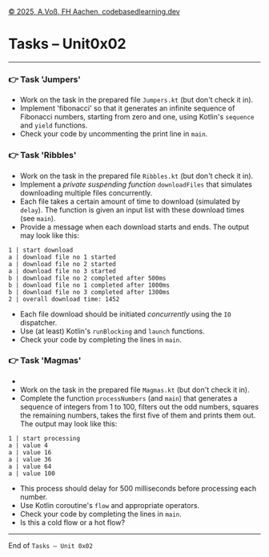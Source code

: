 [© 2025, A.Voß, FH Aachen, codebasedlearning.dev](mailto:info@codebasedlearning.dev)

# Tasks – Unit0x02

---


### 👉 Task 'Jumpers'

- Work on the task in the prepared file `Jumpers.kt` (but don't check it in).
- Implement 'fibonacci' so that it generates an infinite sequence of Fibonacci numbers, 
  starting from zero and one, using Kotlin's `sequence` and `yield` functions.
- Check your code by uncommenting the print line in `main`.


### 👉 Task 'Ribbles'

- Work on the task in the prepared file `Ribbles.kt` (but don't check it in).
- Implement a _private suspending function_ `downloadFiles` that simulates downloading multiple files concurrently. 
- Each file takes a certain amount of time to download (simulated by `delay`).
  The function is given an input list with these download times (see `main`).
- Provide a message when each download starts and ends. The output may look like this:
```
1 | start download
a | download file no 1 started
a | download file no 2 started
a | download file no 3 started
b | download file no 2 completed after 500ms
b | download file no 1 completed after 1000ms
b | download file no 3 completed after 1300ms
2 | overall download time: 1452
```
- Each file download should be initiated _concurrently_ using the `IO` dispatcher.
- Use (at least) Kotlin's `runBlocking` and `launch` functions.
- Check your code by completing the lines in `main`.


### 👉 Task 'Magmas'
- 
- Work on the task in the prepared file `Magmas.kt` (but don't check it in).
- Complete the function `processNumbers` (and `main`) that generates a sequence of integers from 1 to 100, 
  filters out the odd numbers, squares the remaining numbers, takes the first five of them and prints them out.
  The output may look like this:
```
1 | start processing
a | value 4
a | value 16
a | value 36
a | value 64
a | value 100
```
- This process should delay for 500 milliseconds before processing each number. 
- Use Kotlin coroutine's `flow` and appropriate operators.
- Check your code by completing the lines in `main`.
- Is this a cold flow or a hot flow?


---

End of `Tasks – Unit 0x02`
